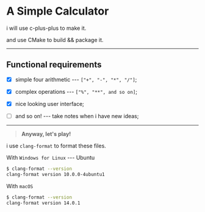 # A Simple Calculator

i will use c-plus-plus to make it.

and use CMake to build && package it.

---

## Functional requirements

- [x] simple four arithmetic --- `["+", "-", "*", "/"]`;

- [x] complex operations --- `["%", "**", and so on]`;

- [x] nice looking user interface;

- [ ] and so on! --- take notes when i have new ideas;

---

> **Anyway, let's play!**

i use `clang-format` to format these files.

With `Windows for Linux` --- Ubuntu

```bash
$ clang-format --version
clang-format version 10.0.0-4ubuntu1
```

With `macOS`

```bash
$ clang-format --version
clang-format version 14.0.1
```
